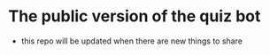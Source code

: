 # The public version of the quiz bot
- this repo will be updated when there are new things to share
